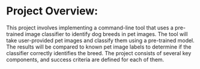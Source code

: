 # Project Overview:
This project involves implementing a command-line tool that uses a pre-trained image classifier to identify dog breeds in pet images. The tool will take user-provided pet images and classify them using a pre-trained model. The results will be compared to known pet image labels to determine if the classifier correctly identifies the breed. The project consists of several key components, and success criteria are defined for each of them.

